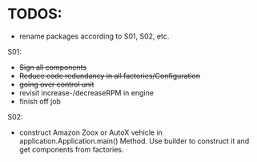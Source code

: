 # TODOS:

* rename packages according to S01, S02, etc.

S01:
- ~~Sign all components~~
- ~~Reduce code redundancy in all factories/Configuration~~
- ~~going over control unit~~ 
- revisit increase-/decreaseRPM in engine
- finish off job 

S02:
- construct Amazon Zoox or AutoX vehicle in application.Application.main() Method. Use builder to construct it and get components from factories.

    
